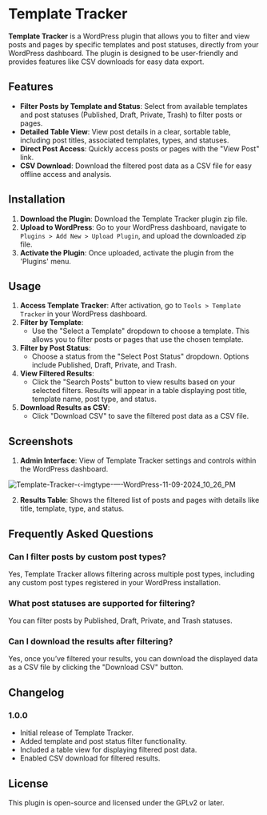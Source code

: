 # Template Tracker

**Template Tracker** is a WordPress plugin that allows you to filter and view posts and pages by specific templates and post statuses, directly from your WordPress dashboard. The plugin is designed to be user-friendly and provides features like CSV downloads for easy data export.

## Features

- **Filter Posts by Template and Status**: Select from available templates and post statuses (Published, Draft, Private, Trash) to filter posts or pages.
- **Detailed Table View**: View post details in a clear, sortable table, including post titles, associated templates, types, and statuses.
- **Direct Post Access**: Quickly access posts or pages with the "View Post" link.
- **CSV Download**: Download the filtered post data as a CSV file for easy offline access and analysis.

## Installation

1. **Download the Plugin**: Download the Template Tracker plugin zip file.
2. **Upload to WordPress**: Go to your WordPress dashboard, navigate to `Plugins > Add New > Upload Plugin`, and upload the downloaded zip file.
3. **Activate the Plugin**: Once uploaded, activate the plugin from the 'Plugins' menu.

## Usage

1. **Access Template Tracker**: After activation, go to `Tools > Template Tracker` in your WordPress dashboard.
2. **Filter by Template**:
   - Use the "Select a Template" dropdown to choose a template. This allows you to filter posts or pages that use the chosen template.
3. **Filter by Post Status**:
   - Choose a status from the "Select Post Status" dropdown. Options include Published, Draft, Private, and Trash.
4. **View Filtered Results**:
   - Click the "Search Posts" button to view results based on your selected filters. Results will appear in a table displaying post title, template name, post type, and status.
5. **Download Results as CSV**:
   - Click "Download CSV" to save the filtered post data as a CSV file.

## Screenshots

1. **Admin Interface**: View of Template Tracker settings and controls within the WordPress dashboard.

![Template-Tracker-‹-imgtype-—-WordPress-11-09-2024_10_26_PM](https://github.com/user-attachments/assets/6023d456-6ed4-47e6-b19f-02557c6a1814)


2. **Results Table**: Shows the filtered list of posts and pages with details like title, template, type, and status.

## Frequently Asked Questions

### Can I filter posts by custom post types?
Yes, Template Tracker allows filtering across multiple post types, including any custom post types registered in your WordPress installation.

### What post statuses are supported for filtering?
You can filter posts by Published, Draft, Private, and Trash statuses.

### Can I download the results after filtering?
Yes, once you’ve filtered your results, you can download the displayed data as a CSV file by clicking the "Download CSV" button.

## Changelog

### 1.0.0
- Initial release of Template Tracker.
- Added template and post status filter functionality.
- Included a table view for displaying filtered post data.
- Enabled CSV download for filtered results.

## License

This plugin is open-source and licensed under the GPLv2 or later.

